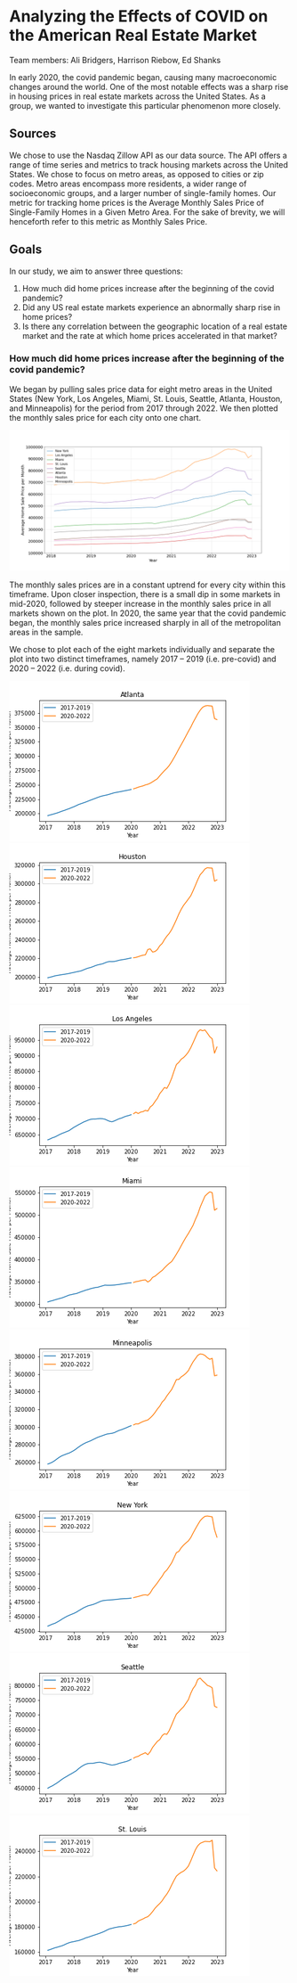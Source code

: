 # Analyzing the Effects of COVID on the American Real Estate Market

Team members: Ali Bridgers, Harrison Riebow, Ed Shanks

In early 2020, the covid pandemic began, causing many macroeconomic changes around the world. One of the most notable effects was a sharp rise in housing prices in real estate markets across the United States. As a group, we wanted to investigate this particular phenomenon more closely.<br>

## Sources
We chose to use the Nasdaq Zillow API as our data source. The API offers a range of time series and metrics to track housing markets across the United States. We chose to focus on metro areas, as opposed to cities or zip codes. Metro areas encompass more residents, a wider range of socioeconomic groups, and a larger number of single-family homes. Our metric for tracking home prices is the Average Monthly Sales Price of Single-Family Homes in a Given Metro Area. For the sake of brevity, we will henceforth refer to this metric as Monthly Sales Price.

## Goals
In our study, we aim to answer three questions:
1.	How much did home prices increase after the beginning of the covid pandemic?
2.	Did any US real estate markets experience an abnormally sharp rise in home prices?
3.	Is there any correlation between the geographic location of a real estate market and the rate at which home prices accelerated in that market?<br>

### How much did home prices increase after the beginning of the covid pandemic?
We began by pulling sales price data for eight metro areas in the United States (New York, Los Angeles, Miami, St. Louis, Seattle, Atlanta, Houston, and Minneapolis) for the period from 2017 through 2022. We then plotted the monthly sales price for each city onto one chart.<br>

![](output/city_overlay.png)<br>

The monthly sales prices are in a constant uptrend for every city within this timeframe. Upon closer inspection, there is a small dip in some markets in mid-2020, followed by steeper increase in the monthly sales price in all markets shown on the plot. In 2020, the same year that the covid pandemic began, the monthly sales price increased sharply in all of the metropolitan areas in the sample.<br>

We chose to plot each of the eight markets individually and separate the plot into two distinct timeframes, namely 2017 – 2019 (i.e. pre-covid) and 2020 – 2022 (i.e. during covid).<br>

![](output/Fig_Atlanta.png)<br>
![](output/Fig_Houston.png)<br>
![](output/Fig_Los%20Angeles.png)<br>
![](output/Fig_Miami.png)<br>
![](output/Fig_Minneapolis.png)<br>
![](output/Fig_New%20York.png)<br>
![](output/Fig_Seattle.png)<br>
![](output/Fig_St.%20Louis.png)<br>
